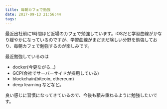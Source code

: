```yaml
---
title: 毎朝カフェで勉強
date: 2017-09-13 21:56:44
tags:
---
```

最近出社前に1時間ほど近場のカフェで勉強しています。iOSだと学習曲線がかなり緩やかになっているのですが、学習曲線がまだまだ険しい分野を勉強しており、毎朝カフェで勉強するのが楽しみです。

<!--more-->

最近勉強しているのは
- docker(今更ながら...)
- GCP(会社でサーバーサイドが採用している)
- blockchain(bitcoin, ethereum)
- deep learning
などなど。

良い感じに習慣になってきているので、今後も積み重ねるように勉強したいです。

